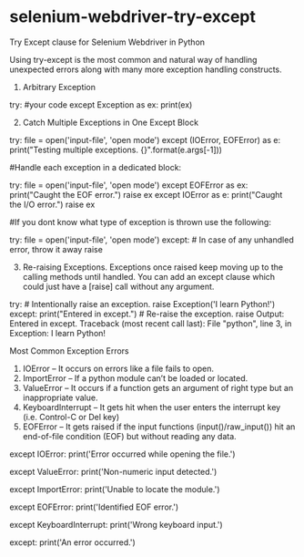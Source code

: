 # selenium-webdriver-try-except
Try Except clause for Selenium Webdriver in Python

Using try-except is the most common and natural way of handling unexpected errors along with many more exception handling constructs.

1. Arbitrary Exception

try:
    #your code
except Exception as ex:
    print(ex)

2. Catch Multiple Exceptions in One Except Block

try:
    file = open('input-file', 'open mode')
except (IOError, EOFError) as e:
    print("Testing multiple exceptions. {}".format(e.args[-1]))

#Handle each exception in a dedicated block:

try:
    file = open('input-file', 'open mode')
except EOFError as ex:
    print("Caught the EOF error.")
    raise ex
except IOError as e:
    print("Caught the I/O error.")
    raise ex

#If you dont know what type of exception is thrown use the following:

try:
    file = open('input-file', 'open mode')
except:
    # In case of any unhandled error, throw it away
    raise
    
3. Re-raising Exceptions. Exceptions once raised keep moving up to the calling methods until handled. You can add an except clause which could just have a [raise] call without any argument.

try:
    # Intentionally raise an exception.
    raise Exception('I learn Python!')
except:
    print("Entered in except.")
    # Re-raise the exception.
    raise
Output:
Entered in except.
Traceback (most recent call last):
  File "python", line 3, in <module>
Exception: I learn Python!
  
Most Common Exception Errors
1. IOError – It occurs on errors like a file fails to open.
2. ImportError – If a python module can’t be loaded or located.
3. ValueError – It occurs if a function gets an argument of right type but an inappropriate value.
4. KeyboardInterrupt – It gets hit when the user enters the interrupt key (i.e. Control-C or Del key)
5. EOFError – It gets raised if the input functions (input()/raw_input()) hit an end-of-file condition (EOF) but without reading any data.

except IOError:
print('Error occurred while opening the file.')

except ValueError:
print('Non-numeric input detected.')

except ImportError:
print('Unable to locate the module.')

except EOFError:
print('Identified EOF error.')

except KeyboardInterrupt:
print('Wrong keyboard input.')

except:
print('An error occurred.')

   
